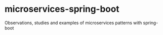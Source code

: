 # microservices-spring-boot
Observations, studies and examples of microservices patterns with spring-boot